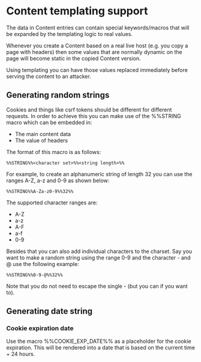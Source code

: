 # Content templating support

The data in Content entries can contain special keywords/macros that will be
expanded by the templating logic to real values.

Whenever you create a Content based on a real live host (e.g. you copy a page
with headers) then some values that are normally dynamic on the page will become
static in the copied Content version.

Using templating you can have those values replaced immediately before serving
the content to an attacker.


## Generating random strings

Cookies and things like csrf tokens should be different for different requests.
In order to achieve this you can make use of the %%STRING macro which can be
embedded in:

- The main content data
- The value of headers

The format of this macro is as follows:

```shell
%%STRING%%<character set>%%<string length>%%
```

For example, to create an alphanumeric string of length 32 you can use the
ranges A-Z, a-z and 0-9 as shown below:

```shell
%%STRING%%A-Za-z0-9%%32%%
```

The supported character ranges are:

- A-Z
- a-z
- A-F
- a-f
- 0-9

Besides that you can also add individual characters to the charset. Say you want
to make a random string using the range 0-9 and the character - and @ use the
following example:

```shell
%%STRING%%0-9-@%%32%%
```

Note that you do not need to escape the single - (but you can if you want to).

## Generating date string

### Cookie expiration date

Use the macro %%COOKIE_EXP_DATE%% as a placeholder for the cookie expiration.
This will be rendered into a date that is based on the current time + 24 hours.
